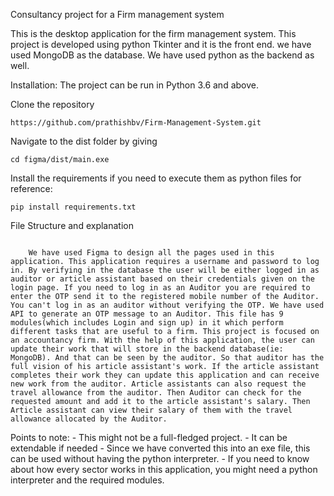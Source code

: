Consultancy project for a Firm management system

This is the desktop application for the firm management system. This project is developed using python Tkinter and it is the front end. we have used MongoDB as the database. We have used python as the backend as well. 

Installation:
	The project can be run in Python 3.6 and above.
	
Clone the repository
```
https://github.com/prathishbv/Firm-Management-System.git
```

Navigate to the dist folder by giving
```
cd figma/dist/main.exe
```

Install the requirements if you need to  execute them as python files for reference:
```
pip install requirements.txt
```

File Structure and explanation 

```

	We have used Figma to design all the pages used in this application. This application requires a username and password to log in. By verifying in the database the user will be either logged in as auditor or article assistant based on their credentials given on the login page. If you need to log in as an Auditor you are required to enter the OTP send it to the registered mobile number of the Auditor. You can't log in as an auditor without verifying the OTP. We have used API to generate an OTP message to an Auditor. This file has 9 modules(which includes Login and sign up) in it which perform different tasks that are useful to a firm. This project is focused on an accountancy firm. With the help of this application, the user can update their work that will store in the backend database(ie: MongoDB). And that can be seen by the auditor. So that auditor has the full vision of his article assistant's work. If the article assistant completes their work they can update this application and can receive new work from the auditor. Article assistants can also request the travel allowance from the auditor. Then Auditor can check for the requested amount and add it to the article assistant's salary. Then Article assistant can view their salary of them with the travel allowance allocated by the Auditor.

```


Points to note:
	- This might not be a full-fledged project.
	- It can be extendable if needed
	- Since we have converted this into an exe file, this can be used without having the python interpreter.
	-  If you need to know about how every sector works in this application, you might need a python interpreter and the required modules.

